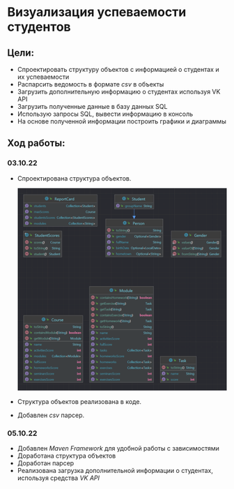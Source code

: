 # Визуализация успеваемости студентов

## Цели:

- Спроектировать структуру объектов с информацией о студентах и их успеваемости
- Распарсить ведомость в формате *csv* в объекты
- Загрузить дополнительную информацию о студентах используя VK API
- Загрузить полученные данные в базу данных SQL
- Использую запросы SQL, вывести информацию в консоль
- На основе полученной информации построить графики и диаграммы

## Ход работы:

### 03.10.22

- Спроектирована структура объектов.

  ![Objects](/misc/objects.png)

- Структура объектов реализована в коде.
- Добавлен *csv* парсер.

### 05.10.22

- Добавлен *Maven Framework* для удобной работы с зависимостями
- Доработана структура объектов
- Доработан парсер
- Реализована загрузка дополнительной информации о студентах, используя средства *VK API*